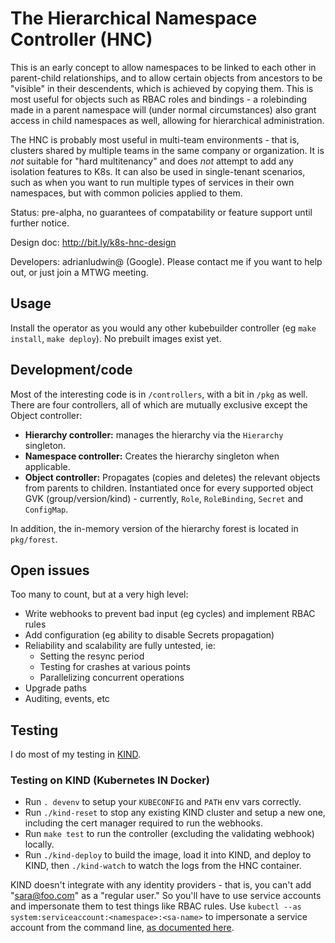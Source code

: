 # The Hierarchical Namespace Controller (HNC)

This is an early concept to allow namespaces to be linked to each other in
parent-child relationships, and to allow certain objects from ancestors to be
"visible" in their descendents, which is achieved by copying them. This is most
useful for objects such as RBAC roles and bindings - a rolebinding made in a
parent namespace will (under normal circumstances) also grant access in child
namespaces as well, allowing for hierarchical administration.

The HNC is probably most useful in multi-team environments - that is, clusters
shared by multiple teams in the same company or organization. It is _not_
suitable for "hard multitenancy" and does _not_ attempt to add any isolation
features to K8s. It can also be used in single-tenant scenarios, such as when
you want to run multiple types of services in their own namespaces, but with
common policies applied to them.

Status: pre-alpha, no guarantees of compatability or feature support until
further notice.

Design doc: http://bit.ly/k8s-hnc-design

Developers: adrianludwin@ (Google). Please contact me if you want to help out,
or just join a MTWG meeting.

## Usage

Install the operator as you would any other kubebuilder controller (eg `make
install`, `make deploy`). No prebuilt images exist yet.

## Development/code

Most of the interesting code is in `/controllers`, with a bit in `/pkg` as well.
There are four controllers, all of which are mutually exclusive except the
Object controller:

* **Hierarchy controller:** manages the hierarchy via the `Hierarchy` singleton.
* **Namespace controller:** Creates the hierarchy singleton when applicable.
* **Object controller:** Propagates (copies and deletes) the relevant objects
  from parents to children. Instantiated once for every supported object GVK
  (group/version/kind) - currently, `Role`, `RoleBinding`, `Secret` and
  `ConfigMap`.

In addition, the in-memory version of the hierarchy forest is located in
`pkg/forest`.

## Open issues

Too many to count, but at a very high level:

* Write webhooks to prevent bad input (eg cycles) and implement RBAC rules
* Add configuration (eg ability to disable Secrets propagation)
* Reliability and scalability are fully untested, ie:
  * Setting the resync period
  * Testing for crashes at various points
  * Parallelizing concurrent operations
* Upgrade paths
* Auditing, events, etc

## Testing

I do most of my testing in [KIND](https://kind.sigs.k8s.io).

### Testing on KIND (Kubernetes IN Docker)

* Run `. devenv` to setup your `KUBECONFIG` and `PATH` env vars correctly.
* Run `./kind-reset` to stop any existing KIND cluster and setup a new one,
  including the cert manager required to run the webhooks.
* Run `make test` to run the controller (excluding the validating webhook)
  locally.
* Run `./kind-deploy` to build the image, load it into KIND, and deploy to KIND,
  then `./kind-watch` to watch the logs from the HNC container.

KIND doesn't integrate with any identity providers - that is, you can't add
"sara@foo.com" as a "regular user." So you'll have to use service accounts and
impersonate them to test things like RBAC rules. Use `kubectl --as
system:serviceaccount:<namespace>:<sa-name>` to impersonate a service account
from the command line, [as documented
here](https://kubernetes.io/docs/reference/access-authn-authz/rbac/#referring-to-subjects).

